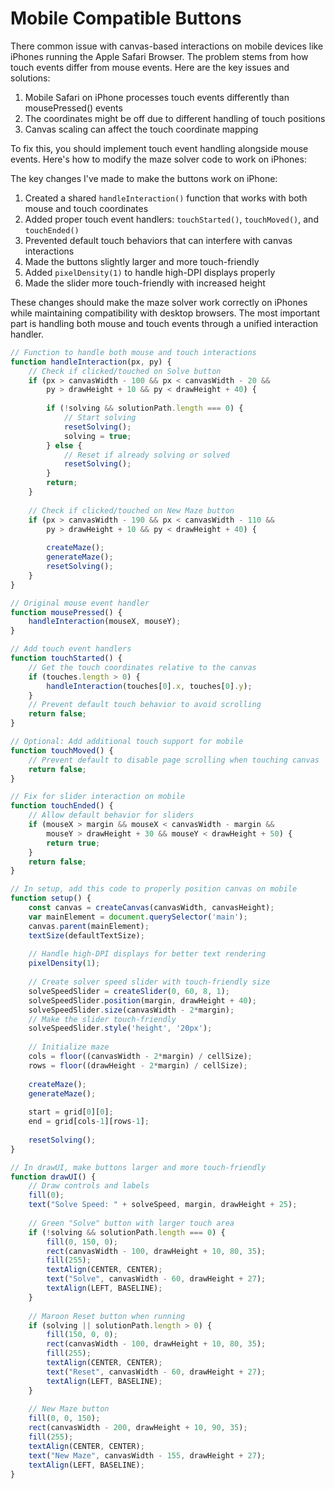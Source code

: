 # Mobile Compatible Buttons

There common issue with canvas-based interactions on mobile devices like iPhones running the Apple Safari Browser. The problem stems from how touch events differ from mouse events. Here are the key issues and solutions:

1. Mobile Safari on iPhone processes touch events differently than mousePressed() events
2. The coordinates might be off due to different handling of touch positions
3. Canvas scaling can affect the touch coordinate mapping

To fix this, you should implement touch event handling alongside mouse events. Here's how to modify the maze solver code to work on iPhones:

The key changes I've made to make the buttons work on iPhone:

1. Created a shared `handleInteraction()` function that works with both mouse and touch coordinates
2. Added proper touch event handlers: `touchStarted()`, `touchMoved()`, and `touchEnded()`
3. Prevented default touch behaviors that can interfere with canvas interactions
4. Made the buttons slightly larger and more touch-friendly
5. Added `pixelDensity(1)` to handle high-DPI displays properly
6. Made the slider more touch-friendly with increased height

These changes should make the maze solver work correctly on iPhones while maintaining compatibility with desktop browsers. The most important part is handling both mouse and touch events through a unified interaction handler.

```js
// Function to handle both mouse and touch interactions
function handleInteraction(px, py) {
    // Check if clicked/touched on Solve button
    if (px > canvasWidth - 100 && px < canvasWidth - 20 &&
        py > drawHeight + 10 && py < drawHeight + 40) {
        
        if (!solving && solutionPath.length === 0) {
            // Start solving
            resetSolving();
            solving = true;
        } else {
            // Reset if already solving or solved
            resetSolving();
        }
        return;
    }
    
    // Check if clicked/touched on New Maze button
    if (px > canvasWidth - 190 && px < canvasWidth - 110 &&
        py > drawHeight + 10 && py < drawHeight + 40) {
        
        createMaze();
        generateMaze();
        resetSolving();
    }
}

// Original mouse event handler
function mousePressed() {
    handleInteraction(mouseX, mouseY);
}

// Add touch event handlers
function touchStarted() {
    // Get the touch coordinates relative to the canvas
    if (touches.length > 0) {
        handleInteraction(touches[0].x, touches[0].y);
    }
    // Prevent default touch behavior to avoid scrolling
    return false;
}

// Optional: Add additional touch support for mobile
function touchMoved() {
    // Prevent default to disable page scrolling when touching canvas
    return false;
}

// Fix for slider interaction on mobile
function touchEnded() {
    // Allow default behavior for sliders
    if (mouseX > margin && mouseX < canvasWidth - margin &&
        mouseY > drawHeight + 30 && mouseY < drawHeight + 50) {
        return true;
    }
    return false;
}

// In setup, add this code to properly position canvas on mobile
function setup() {
    const canvas = createCanvas(canvasWidth, canvasHeight);
    var mainElement = document.querySelector('main');
    canvas.parent(mainElement);
    textSize(defaultTextSize);
    
    // Handle high-DPI displays for better text rendering
    pixelDensity(1);
    
    // Create solver speed slider with touch-friendly size
    solveSpeedSlider = createSlider(0, 60, 8, 1);
    solveSpeedSlider.position(margin, drawHeight + 40);
    solveSpeedSlider.size(canvasWidth - 2*margin);
    // Make the slider touch-friendly
    solveSpeedSlider.style('height', '20px');
    
    // Initialize maze
    cols = floor((canvasWidth - 2*margin) / cellSize);
    rows = floor((drawHeight - 2*margin) / cellSize);
    
    createMaze();
    generateMaze();
    
    start = grid[0][0];
    end = grid[cols-1][rows-1];
    
    resetSolving();
}

// In drawUI, make buttons larger and more touch-friendly
function drawUI() {
    // Draw controls and labels
    fill(0);
    text("Solve Speed: " + solveSpeed, margin, drawHeight + 25);
    
    // Green "Solve" button with larger touch area
    if (!solving && solutionPath.length === 0) {
        fill(0, 150, 0);
        rect(canvasWidth - 100, drawHeight + 10, 80, 35);
        fill(255);
        textAlign(CENTER, CENTER);
        text("Solve", canvasWidth - 60, drawHeight + 27);
        textAlign(LEFT, BASELINE);
    }
    
    // Maroon Reset button when running
    if (solving || solutionPath.length > 0) {
        fill(150, 0, 0);
        rect(canvasWidth - 100, drawHeight + 10, 80, 35);
        fill(255);
        textAlign(CENTER, CENTER);
        text("Reset", canvasWidth - 60, drawHeight + 27);
        textAlign(LEFT, BASELINE);
    }
    
    // New Maze button
    fill(0, 0, 150);
    rect(canvasWidth - 200, drawHeight + 10, 90, 35);
    fill(255);
    textAlign(CENTER, CENTER);
    text("New Maze", canvasWidth - 155, drawHeight + 27);
    textAlign(LEFT, BASELINE);
}
```